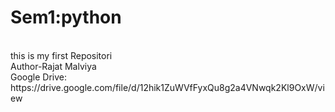 # Sem1:python
<br>
this is my first Repositori
<br>
Author-Rajat Malviya 
<br>
Google Drive: https://drive.google.com/file/d/12hik1ZuWVfFyxQu8g2a4VNwqk2Kl9OxW/view
